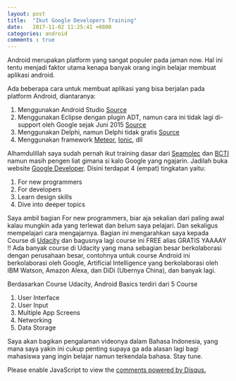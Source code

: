 ```yaml
---
layout: post
title:  "Ikut Google Developers Training"
date:   2017-11-02 11:25:41 +0800
categories: android
comments : true
---
```

Android merupakan platform yang sangat populer pada jaman now. Hal ini tentu menjadi faktor utama kenapa banyak orang ingin belajar membuat aplikasi android.

Ada beberapa cara untuk membuat aplikasi yang bisa berjalan pada platform Android, diantaranya:
1. Menggunakan Android Studio [Source](https://developer.android.com/studio/install.html)
2. Menggunakan Eclipse dengan plugin ADT, namun cara ini tidak lagi di-support oleh Google sejak Juni 2015 [Source](https://developer.android.com/studio/tools/sdk/eclipse-adt.html)
3. Menggunakan Delphi, namun Delphi tidak gratis [Source](https://www.embarcadero.com/products/delphi)
4. Menggunakan  framework [Meteor](https://www.meteor.com/), [Ionic](https://ionicframework.com/), dll

Alhamdulillah saya sudah pernah ikut training dasar dari [Seamolec](http://etraining.seamolec.org/) dan [BCTI](https://www.facebook.com/hasnurcentre.hasnurcentre.7) namun masih pengen liat gimana si kalo Google yang ngajarin. Jadilah buka website
[Google Developer](https://developers.google.com/training/android/). Disini terdapat 4 (empat) tingkatan yaitu:
1. For new programmers
2. For developers
3. Learn design skills
4. Dive into deeper topics

Saya ambil bagian For new programmers, biar aja sekalian dari paling awal kalau mungkin ada yang terlewat dan belum saya pelajari. Dan sekaligus mempelajari cara mengajarnya. Bagian ini mengarahkan saya kepada Course di [Udacity](https://www.udacity.com/course/android-basics-user-interface--ud834) dan bagusnya lagi course ini FREE alias GRATIS YAAAAY !! Ada banyak course di Udacity yang mana sebagian besar berkolaborasi dengan perusahaan besar, contohnya untuk course Android ini berkolaborasi oleh Google, Artificial Intelligence yang berkolaborasi oleh IBM Watson, Amazon Alexa, dan DiDi (Ubernya China), dan banyak lagi.

Berdasarkan Course Udacity, Android Basics terdiri dari 5 Course
1. User Interface
2. User Input
3. Multiple App Screens
4. Networking
5. Data Storage 

Saya akan bagikan pengalaman videonya dalam Bahasa Indonesia, yang mana saya yakin ini cukup penting supaya ga ada alasan lagi bagi mahasiswa yang ingin belajar namun terkendala bahasa. Stay tune.

<div id="disqus_thread"></div>
<script>
    /**
     *  RECOMMENDED CONFIGURATION VARIABLES: EDIT AND UNCOMMENT THE SECTION BELOW TO INSERT DYNAMIC VALUES FROM YOUR PLATFORM OR CMS.
     *  LEARN WHY DEFINING THESE VARIABLES IS IMPORTANT: https://disqus.com/admin/universalcode/#configuration-variables
     */
    /*
    var disqus_config = function () {
        this.page.url = PAGE_URL;  // Replace PAGE_URL with your page's canonical URL variable
        this.page.identifier = PAGE_IDENTIFIER; // Replace PAGE_IDENTIFIER with your page's unique identifier variable
    };
    */
    (function() {  // DON'T EDIT BELOW THIS LINE
        var d = document, s = d.createElement('script');
        
        s.src = 'https://mirzayogy.disqus.com/embed.js';
        
        s.setAttribute('data-timestamp', +new Date());
        (d.head || d.body).appendChild(s);
    })();
</script>
<noscript>Please enable JavaScript to view the <a href="https://disqus.com/?ref_noscript" rel="nofollow">comments powered by Disqus.</a></noscript>